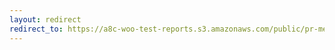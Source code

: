 ```yaml
---
layout: redirect
redirect_to: https://a8c-woo-test-reports.s3.amazonaws.com/public/pr-merge/40337/api/index.html
---
```

